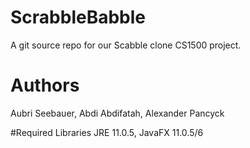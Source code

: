 # ScrabbleBabble
A git source repo for our Scabble clone CS1500 project.


# Authors
Aubri Seebauer, Abdi Abdifatah, Alexander Pancyck

#Required Libraries
JRE 11.0.5, JavaFX 11.0.5/6
